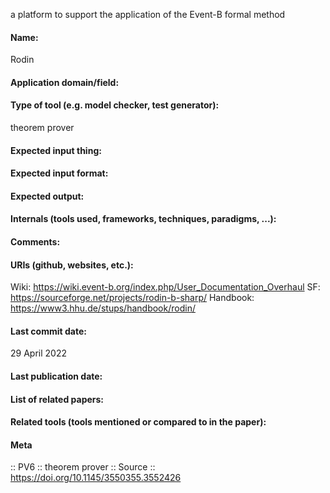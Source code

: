 a platform to support the application of the Event-B formal method

#### Name:
Rodin

#### Application domain/field:

#### Type of tool (e.g. model checker, test generator):
theorem prover

#### Expected input thing:

#### Expected input format:

#### Expected output:

#### Internals (tools used, frameworks, techniques, paradigms, ...):

#### Comments:

#### URIs (github, websites, etc.):
Wiki: https://wiki.event-b.org/index.php/User_Documentation_Overhaul
SF: https://sourceforge.net/projects/rodin-b-sharp/
Handbook: https://www3.hhu.de/stups/handbook/rodin/

#### Last commit date:
29 April 2022

#### Last publication date:

#### List of related papers:

#### Related tools (tools mentioned or compared to in the paper):

#### Meta
:: PV6 :: theorem prover
:: Source :: https://doi.org/10.1145/3550355.3552426
